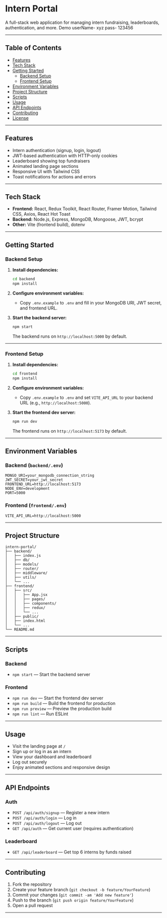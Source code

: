 # Intern Portal


A full-stack web application for managing intern fundraising, leaderboards, authentication, and more.
Demo  userName- xyz pass- 123456

---

## Table of Contents

- [Features](#features)
- [Tech Stack](#tech-stack)
- [Getting Started](#getting-started)
  - [Backend Setup](#backend-setup)
  - [Frontend Setup](#frontend-setup)
- [Environment Variables](#environment-variables)
- [Project Structure](#project-structure)
- [Scripts](#scripts)
- [Usage](#usage)
- [API Endpoints](#api-endpoints)
- [Contributing](#contributing)
- [License](#license)

---

## Features

- Intern authentication (signup, login, logout)
- JWT-based authentication with HTTP-only cookies
- Leaderboard showing top fundraisers
- Animated landing page sections
- Responsive UI with Tailwind CSS
- Toast notifications for actions and errors

---

## Tech Stack

- **Frontend:** React, Redux Toolkit, React Router, Framer Motion, Tailwind CSS, Axios, React Hot Toast
- **Backend:** Node.js, Express, MongoDB, Mongoose, JWT, bcrypt
- **Other:** Vite (frontend build), dotenv

---

## Getting Started

### Backend Setup

1. **Install dependencies:**
   ```sh
   cd backend
   npm install
   ```

2. **Configure environment variables:**
   - Copy `.env.example` to `.env` and fill in your MongoDB URI, JWT secret, and frontend URL.

3. **Start the backend server:**
   ```sh
   npm start
   ```
   The backend runs on `http://localhost:5000` by default.

---

### Frontend Setup

1. **Install dependencies:**
   ```sh
   cd frontend
   npm install
   ```

2. **Configure environment variables:**
   - Copy `.env.example` to `.env` and set `VITE_API_URL` to your backend URL (e.g., `http://localhost:5000`).

3. **Start the frontend dev server:**
   ```sh
   npm run dev
   ```
   The frontend runs on `http://localhost:5173` by default.

---

## Environment Variables

### Backend (`backend/.env`)
```
MONGO_URI=your_mongodb_connection_string
JWT_SECRET=your_jwt_secret
FRONTEND_URL=http://localhost:5173
NODE_ENV=development
PORT=5000
```

### Frontend (`frontend/.env`)
```
VITE_API_URL=http://localhost:5000
```

---

## Project Structure

```
intern-portal/
├── backend/
│   ├── index.js
│   ├── db/
│   ├── models/
│   ├── router/
│   ├── middleware/
│   ├── utils/
│   └── ...
├── frontend/
│   ├── src/
│   │   ├── App.jsx
│   │   ├── pages/
│   │   ├── components/
│   │   ├── redux/
│   │   └── ...
│   ├── public/
│   ├── index.html
│   └── ...
└── README.md
```

---

## Scripts

### Backend

- `npm start` — Start the backend server

### Frontend

- `npm run dev` — Start the frontend dev server
- `npm run build` — Build the frontend for production
- `npm run preview` — Preview the production build
- `npm run lint` — Run ESLint

---

## Usage

- Visit the landing page at `/`
- Sign up or log in as an intern
- View your dashboard and leaderboard
- Log out securely
- Enjoy animated sections and responsive design

---

## API Endpoints

### Auth

- `POST /api/auth/signup` — Register a new intern
- `POST /api/auth/login` — Log in
- `POST /api/auth/logout` — Log out
- `GET /api/auth` — Get current user (requires authentication)

### Leaderboard

- `GET /api/leaderboard` — Get top 6 interns by funds raised

---

## Contributing

1. Fork the repository
2. Create your feature branch (`git checkout -b feature/YourFeature`)
3. Commit your changes (`git commit -am 'Add new feature'`)
4. Push to the branch (`git push origin feature/YourFeature`)
5. Open a pull request

---

